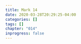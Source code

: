 ```yaml
---
title: Mark 14
date: 2020-03-28T20:29:25-04:00
categories: []
tags: []
chapter: "014"
inprogress: false
---
```


